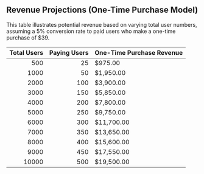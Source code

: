 ## Revenue Projections (One-Time Purchase Model)

This table illustrates potential revenue based on varying total user numbers, assuming a 5% conversion rate to paid users who make a one-time purchase of $39.

| Total Users | Paying Users | One-Time Purchase Revenue |
|------------:|-------------:|:--------------------------|
|         500 |           25 | $975.00                   |
|        1000 |           50 | $1,950.00                 |
|        2000 |          100 | $3,900.00                 |
|        3000 |          150 | $5,850.00                 |
|        4000 |          200 | $7,800.00                 |
|        5000 |          250 | $9,750.00                 |
|        6000 |          300 | $11,700.00                |
|        7000 |          350 | $13,650.00                |
|        8000 |          400 | $15,600.00                |
|        9000 |          450 | $17,550.00                |
|       10000 |          500 | $19,500.00                |

